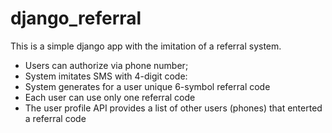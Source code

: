 # django_referral


This is a simple django app with the imitation of a referral system.

- Users can authorize via phone number;
- System imitates SMS with 4-digit code:
- System generates for a user unique 6-symbol referral code
- Each user can use only one referral code
- The user profile API provides a list of other users (phones) that enterted a referral code
